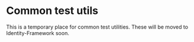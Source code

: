 # Common test utils

This is a temporary place for common test utilities.
These will be moved to Identity-Framework soon.
